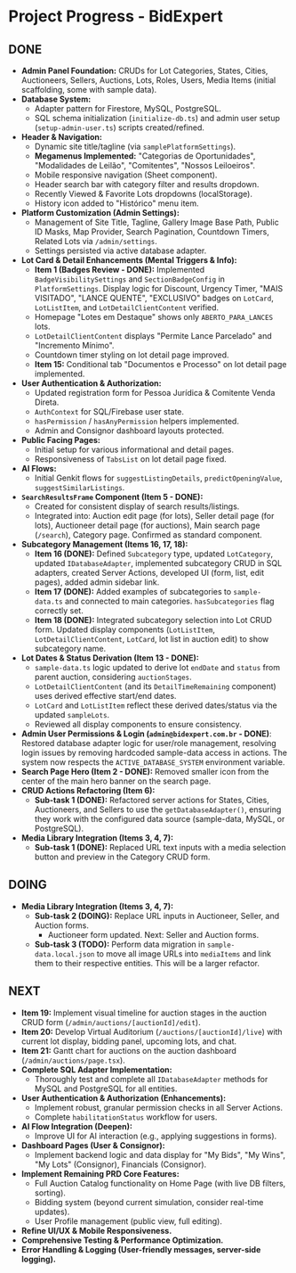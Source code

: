 # Project Progress - BidExpert

## DONE
- **Admin Panel Foundation:** CRUDs for Lot Categories, States, Cities, Auctioneers, Sellers, Auctions, Lots, Roles, Users, Media Items (initial scaffolding, some with sample data).
- **Database System:**
    - Adapter pattern for Firestore, MySQL, PostgreSQL.
    - SQL schema initialization (`initialize-db.ts`) and admin user setup (`setup-admin-user.ts`) scripts created/refined.
- **Header & Navigation:**
    - Dynamic site title/tagline (via `samplePlatformSettings`).
    - **Megamenus Implemented:** "Categorias de Oportunidades", "Modalidades de Leilão", "Comitentes", "Nossos Leiloeiros".
    - Mobile responsive navigation (Sheet component).
    - Header search bar with category filter and results dropdown.
    - Recently Viewed & Favorite Lots dropdowns (localStorage).
    - History icon added to "Histórico" menu item.
- **Platform Customization (Admin Settings):**
    - Management of Site Title, Tagline, Gallery Image Base Path, Public ID Masks, Map Provider, Search Pagination, Countdown Timers, Related Lots via `/admin/settings`.
    - Settings persisted via active database adapter.
- **Lot Card & Detail Enhancements (Mental Triggers & Info):**
    *   **Item 1 (Badges Review - DONE):** Implemented `BadgeVisibilitySettings` and `SectionBadgeConfig` in `PlatformSettings`. Display logic for Discount, Urgency Timer, "MAIS VISITADO", "LANCE QUENTE", "EXCLUSIVO" badges on `LotCard`, `LotListItem`, and `LotDetailClientContent` verified.
    *   Homepage "Lotes em Destaque" shows only `ABERTO_PARA_LANCES` lots.
    *   `LotDetailClientContent` displays "Permite Lance Parcelado" and "Incremento Mínimo".
    *   Countdown timer styling on lot detail page improved.
    *   **Item 15:** Conditional tab "Documentos e Processo" on lot detail page implemented.
- **User Authentication & Authorization:**
    - Updated registration form for Pessoa Jurídica & Comitente Venda Direta.
    - `AuthContext` for SQL/Firebase user state.
    - `hasPermission` / `hasAnyPermission` helpers implemented.
    - Admin and Consignor dashboard layouts protected.
- **Public Facing Pages:**
    *   Initial setup for various informational and detail pages.
    *   Responsiveness of `TabsList` on lot detail page fixed.
- **AI Flows:**
    *   Initial Genkit flows for `suggestListingDetails`, `predictOpeningValue`, `suggestSimilarListings`.
- **`SearchResultsFrame` Component (Item 5 - DONE):**
    *   Created for consistent display of search results/listings.
    *   Integrated into: Auction edit page (for lots), Seller detail page (for lots), Auctioneer detail page (for auctions), Main search page (`/search`), Category page. Confirmed as standard component.
- **Subcategory Management (Items 16, 17, 18):**
    *   **Item 16 (DONE):** Defined `Subcategory` type, updated `LotCategory`, updated `IDatabaseAdapter`, implemented subcategory CRUD in SQL adapters, created Server Actions, developed UI (form, list, edit pages), added admin sidebar link.
    *   **Item 17 (DONE):** Added examples of subcategories to `sample-data.ts` and connected to main categories. `hasSubcategories` flag correctly set.
    *   **Item 18 (DONE):** Integrated subcategory selection into Lot CRUD form. Updated display components (`LotListItem`, `LotDetailClientContent`, `LotCard`, lot list in auction edit) to show subcategory name.
- **Lot Dates & Status Derivation (Item 13 - DONE):**
    *   `sample-data.ts` logic updated to derive lot `endDate` and `status` from parent auction, considering `auctionStages`.
    *   `LotDetailClientContent` (and its `DetailTimeRemaining` component) uses derived effective start/end dates.
    *   `LotCard` and `LotListItem` reflect these derived dates/status via the updated `sampleLots`.
    *   Reviewed all display components to ensure consistency.
- **Admin User Permissions & Login (`admin@bidexpert.com.br` - DONE)**: Restored database adapter logic for user/role management, resolving login issues by removing hardcoded sample-data access in actions. The system now respects the `ACTIVE_DATABASE_SYSTEM` environment variable.
- **Search Page Hero (Item 2 - DONE):** Removed smaller icon from the center of the main hero banner on the search page.
- **CRUD Actions Refactoring (Item 6):**
  - **Sub-task 1 (DONE):** Refactored server actions for States, Cities, Auctioneers, and Sellers to use the `getDatabaseAdapter()`, ensuring they work with the configured data source (sample-data, MySQL, or PostgreSQL).
- **Media Library Integration (Items 3, 4, 7):**
  - **Sub-task 1 (DONE):** Replaced URL text inputs with a media selection button and preview in the Category CRUD form.

## DOING
- **Media Library Integration (Items 3, 4, 7):**
  - **Sub-task 2 (DOING):** Replace URL inputs in Auctioneer, Seller, and Auction forms.
    - Auctioneer form updated. Next: Seller and Auction forms.
  - **Sub-task 3 (TODO):** Perform data migration in `sample-data.local.json` to move all image URLs into `mediaItems` and link them to their respective entities. This will be a larger refactor.

## NEXT
- **Item 19:** Implement visual timeline for auction stages in the auction CRUD form (`/admin/auctions/[auctionId]/edit`).
- **Item 20:** Develop Virtual Auditorium (`/auctions/[auctionId]/live`) with current lot display, bidding panel, upcoming lots, and chat.
- **Item 21:** Gantt chart for auctions on the auction dashboard (`/admin/auctions/page.tsx`).
- **Complete SQL Adapter Implementation:**
    *   Thoroughly test and complete all `IDatabaseAdapter` methods for MySQL and PostgreSQL for all entities.
- **User Authentication & Authorization (Enhancements):**
    *   Implement robust, granular permission checks in all Server Actions.
    *   Complete `habilitationStatus` workflow for users.
- **AI Flow Integration (Deepen):**
    *   Improve UI for AI interaction (e.g., applying suggestions in forms).
- **Dashboard Pages (User & Consignor):**
    *   Implement backend logic and data display for "My Bids", "My Wins", "My Lots" (Consignor), Financials (Consignor).
- **Implement Remaining PRD Core Features:**
    *   Full Auction Catalog functionality on Home Page (with live DB filters, sorting).
    *   Bidding system (beyond current simulation, consider real-time updates).
    *   User Profile management (public view, full editing).
- **Refine UI/UX & Mobile Responsiveness.**
- **Comprehensive Testing & Performance Optimization.**
- **Error Handling & Logging (User-friendly messages, server-side logging).**
